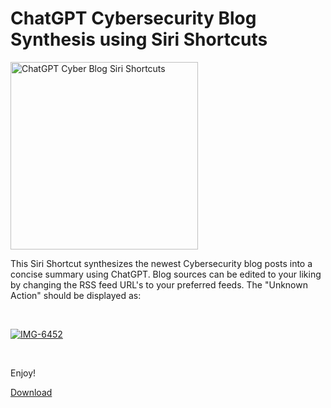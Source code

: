 # ChatGPT Cybersecurity Blog Synthesis using Siri Shortcuts
<img align="top" alt="ChatGPT Cyber Blog Siri Shortcuts" width="300px" src="https://i.ibb.co/rpGc4kn/IMG-3-D898818-D3-D1-1-removebg-preview.png" />
<br />
<p>This Siri Shortcut synthesizes the newest Cybersecurity blog posts into a concise summary using ChatGPT. Blog sources can be edited to your liking by changing the RSS feed URL's to your preferred feeds. The "Unknown Action" should be displayed as:</p><br><p><a href="https://ibb.co/Dp376nq"><img src="https://i.ibb.co/NSwLkz4/IMG-6452.png" alt="IMG-6452" border="0"></a></p><br/>
<p>Enjoy!</p>
<p dir="auto">
  <a href="https://www.icloud.com/shortcuts/edfc92be06c94e52bac4d30fb94e8921" rel="nofollow">Download</a>
</p>
